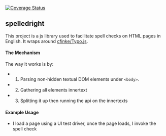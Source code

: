 [![Coverage Status](https://coveralls.io/repos/github/tmillner/spelledright/badge.svg?branch=master)](https://coveralls.io/github/tmillner/spelledright?branch=master) 
## spelledright 

This project is a js library used to facilitate spell checks on HTML pages in English. It wraps around [cfinke/Typo.js](https://github.com/cfinke/Typo.js).


#### The Mechanism
The way it works is by:

- 1) Parsing non-hidden textual DOM elements under `<body>`. 
- 2) Gathering all elements innertext
- 3) Splitting it up then running the api on the innertexts


#### Example Usage
- I load a page using a UI test driver, once the page loads, I invoke the spell check 
